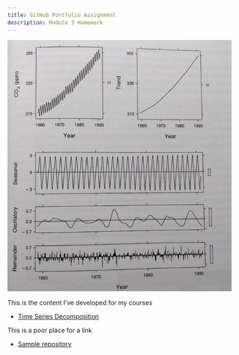 ```yaml
---
title: GitHub Portfolio Assignment
description: Module 3 Homework
---
```


![My Picture](/pics/ClevelandTimeSeriesDecomposition.jpg)

This is the content I've developed for my courses

- [Time Series Decomposition](timeseries/index.md)

This is a poor place for a link

- [Sample repository](https://github.com/LukeTrieber/BAUD-5112-Luke-Trieber)
